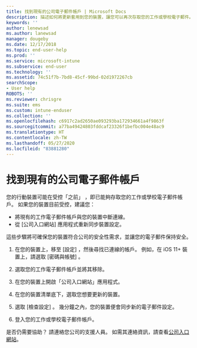 ```yaml
---
title: 找到現有的公司電子郵件帳戶 | Microsoft Docs
description: 描述如何將更新套用到您的裝置，讓您可以再次存取您的工作或學校電子郵件。
keywords: ''
author: lenewsad
ms.author: lanewsad
manager: dougeby
ms.date: 12/17/2018
ms.topic: end-user-help
ms.prod: ''
ms.service: microsoft-intune
ms.subservice: end-user
ms.technology: ''
ms.assetid: 74c51f7b-7bd8-45cf-99bd-02d1972267cb
searchScope:
- User help
ROBOTS: ''
ms.reviewer: chrisgre
ms.suite: ems
ms.custom: intune-enduser
ms.collection: ''
ms.openlocfilehash: c6917c2ad2650ae093293ba172934661a4f9863f
ms.sourcegitcommit: a77ba49424803fddcaf23326f1befbc004e48ac9
ms.translationtype: HT
ms.contentlocale: zh-TW
ms.lasthandoff: 05/27/2020
ms.locfileid: "83881280"
---
```

# <a name="an-existing-company-email-account-was-found"></a>找到現有的公司電子郵件帳戶

您的行動裝置可能在受控「之前」  ，即已能夠存取您的工作或學校電子郵件帳戶。 如果您的裝置目前受控，建議您：

* 將現有的工作電子郵件帳戶與您的裝置中斷連線。
* 從 [公司入口網站] 應用程式重新同步裝置設定。  

這些步驟將可確保您的裝置符合公司的安全性需求，並讓您的電子郵件保持安全。

1. 在您的裝置上，移至 [設定]  ，然後尋找已連線的帳戶。 例如，在 iOS 11+ 裝置上，請選取 [密碼與帳號]  。
 
2. 選取您的工作電子郵件帳戶並將其移除。

3. 在您的裝置上開啟「公司入口網站」應用程式。  

4. 在您的裝置清單底下，選取您想要更新的裝置。

5. 選取 [檢查設定]  。 幾分鐘之內，您的裝置便會同步新的電子郵件設定。

6. 登入您的工作或學校電子郵件帳戶。

是否仍需要協助？ 請連絡您公司的支援人員。 如需其連絡資訊，請查看[公司入口網站](https://go.microsoft.com/fwlink/?linkid=2010980)。
